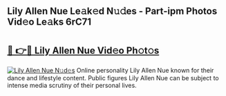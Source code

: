 ## Lily Allen Nue Le𝚊k𝚎d N𝚞𝚍es - Part-ipm Photos Vid𝚎o Le𝚊ks 6rC71

# <h2><a href="http://fb95zsv.evod.top/?m=Lily+Allen+Nue">🔗 👉🔴 Lily Allen Nue Vid𝚎o Ph𝚘t𝚘s</a></h2>

[![Lily Allen Nue N𝚞d𝚎s](https://i.imgur.com/8V9OHl7.gif)](http://fb95zsv.evod.top/?m=Lily+Allen+Nue)
Online personality Lily Allen Nue known for their dance and lifestyle content. Public figures Lily Allen Nue can be subject to intense media scrutiny of their personal lives. 

